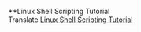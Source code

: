 **Linux Shell Scripting Tutorial<br />
Translate [Linux Shell Scripting Tutorial](http://bash.cyberciti.biz/guide)
